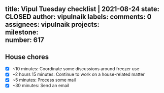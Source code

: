title:	Vipul Tuesday checklist | 2021-08-24
state:	CLOSED
author:	vipulnaik
labels:	
comments:	0
assignees:	vipulnaik
projects:	
milestone:	
number:	617
--
## House chores

- [x] ~10 minutes: Coordinate some discussions around freezer use
- [x] ~2 hours 15 minutes: Continue to work on a house-related matter 
- [x] ~5 minutes: Process some mail 
- [x] ~30 minutes: Send an email 
